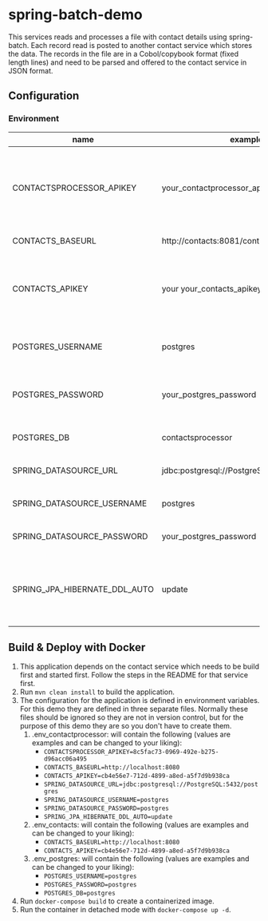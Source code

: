 # spring-batch-demo

This services reads and processes a file with contact details using spring-batch.
Each record read is posted to another contact service which stores the data.
The records in the file are in a Cobol/copybook format (fixed length lines) and need to be parsed and offered to the
contact service in JSON format.

## Configuration

### Environment

| name                          | example                                    | description                                                                                              |
|-------------------------------|--------------------------------------------|----------------------------------------------------------------------------------------------------------|
| CONTACTSPROCESSOR_APIKEY      | your_contactprocessor_apikey               | The apikey that needs to be provided in the header when communicating with the contactprocessor service. |
| CONTACTS_BASEURL              | http://contacts:8081/contacts              | The URL for the contacts service.                                                                        |
| CONTACTS_APIKEY               | your your_contacts_apikey                  | The apikey that needs to be provided in the header when communicating with the contacts service.         |
| POSTGRES_USERNAME             | postgres                                   | The username to use to connect to the postgres database.                                                 |
| POSTGRES_PASSWORD             | your_postgres_password                     | The password needed to connect to the postgres database.                                                 |
| POSTGRES_DB                   | contactsprocessor                          | The postgres database name to use.                                                                       |
| SPRING_DATASOURCE_URL         | jdbc:postgresql://PostgreSQL:5432/postgres | The spring datasource url to use.                                                                        |
| SPRING_DATASOURCE_USERNAME    | postgres                                   | The spring datasource username to use.                                                                   |
| SPRING_DATASOURCE_PASSWORD    | your_postgres_password                     | The spring datasource password to use.                                                                   |
| SPRING_JPA_HIBERNATE_DDL_AUTO | update                                     | Hibernate feature for ddl generation. Possible values: none, validate, update, create-drop.              |

## Build & Deploy with Docker
1. This application depends on the contact service which needs to be build first and started first. Follow the steps in the README for that service first.
2. Run `mvn clean install` to build the application.
3. The configuration for the application is defined in environment variables. For this demo they are defined in three separate files.
   Normally these files should be ignored so they are not in version control, but for the purpose of this demo they are so you don't have to create them.
   1. .env_contactprocessor: will contain the following (values are examples and can be changed to your liking):
      * `CONTACTSPROCESSOR_APIKEY=8c5fac73-0969-492e-b275-d96acc06a495`
      * `CONTACTS_BASEURL=http://localhost:8080`
      * `CONTACTS_APIKEY=cb4e56e7-712d-4899-a8ed-a5f7d9b938ca`
      * `SPRING_DATASOURCE_URL=jdbc:postgresql://PostgreSQL:5432/postgres`
      * `SPRING_DATASOURCE_USERNAME=postgres`
      * `SPRING_DATASOURCE_PASSWORD=postgres`
      * `SPRING_JPA_HIBERNATE_DDL_AUTO=update`
   2. .env_contacts: will contain the following (values are examples and can be changed to your liking):
      * `CONTACTS_BASEURL=http://localhost:8080`
      * `CONTACTS_APIKEY=cb4e56e7-712d-4899-a8ed-a5f7d9b938ca`
   3. .env_postgres: will contain the following (values are examples and can be changed to your liking):
      * `POSTGRES_USERNAME=postgres`
      * `POSTGRES_PASSWORD=postgres`
      * `POSTGRES_DB=postgres`
5. Run `docker-compose build` to create a containerized image.
6. Run the container in detached mode with `docker-compose up -d`.